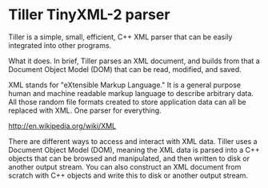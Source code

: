 # Tiller TinyXML-2 parser

Tiller is a simple, small, efficient, C++ XML parser that can be easily integrated into other programs.

What it does.
In brief, Tiller parses an XML document, and builds from that a Document Object Model (DOM) that can be read, modified, and saved.

XML stands for "eXtensible Markup Language." It is a general purpose human and machine readable markup language to describe arbitrary data. All those random file formats created to store application data can all be replaced with XML. One parser for everything.

http://en.wikipedia.org/wiki/XML

There are different ways to access and interact with XML data. Tiller uses a Document Object Model (DOM), meaning the XML data is parsed into a C++ objects that can be browsed and manipulated, and then written to disk or another output stream. You can also construct an XML document from scratch with C++ objects and write this to disk or another output stream.


